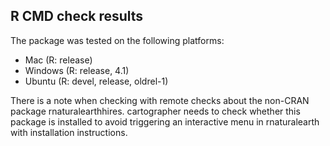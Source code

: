 ## R CMD check results

The package was tested on the following platforms:

* Mac (R: release)
* Windows (R: release, 4.1)
* Ubuntu (R: devel, release, oldrel-1)

There is a note when checking with remote checks about the non-CRAN package rnaturalearthhires.
cartographer needs to check whether this package is installed to avoid triggering an interactive
menu in rnaturalearth with installation instructions.
